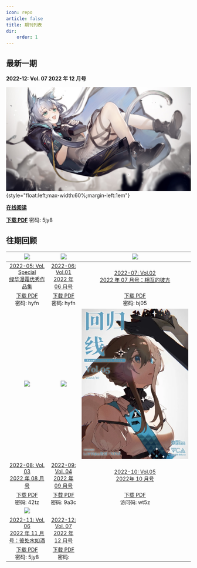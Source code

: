 ```yaml
---
icon: repo
article: false
title: 期刊列表
dir:
    order: 1
---
```


<!-- more -->

## 最新一期

**2022-12: Vol. 07 2022 年 12 月号**

![](./2022-12/res/cover.jpg){style="float:left;max-width:60%;margin-left:1em"}

[**在线阅读**](./2022-12/README.md)

[**下载 PDF**](https://aneot.lanzoue.com/b012bjyib) 密码: 5jy8

## 往期回顾
|![](./2022-05/res/cover.webp)|![](./2022-06//res/cover.webp)|![](./2022-07/res/cover.webp)|
|:-:|:-:|:-:|
|[2022-05: Vol. Special <br>绿华漫霜优秀作品集](2022-05/)|[2022-06: Vol.01 <br>2022 年 06 月号](2022-06/)|[2022-07: Vol.02 <br>2022 年 07 月号：相互的彼方](2022-07/)|
|[下载 PDF](https://wwb.lanzouf.com/b011miqxc)<br>密码: hyfn|[下载 PDF](https://wwb.lanzouf.com/b011miqxc)<br>密码: hyfn|[下载 PDF](https://wwb.lanzouf.com/b011u6cne)<br>密码: bj05|
|![](./2022-08/res/cover.webp)|![](./2022-09/res/cover.webp)|![](./2022-10/res/cover.webp)|
|[2022-08: Vol. 03 <br>2022 年 08 月号](2022-08/)|[2022-09: Vol. 04 <br>2022 年 09 月号](2022-09/)|[2022-10: Vol.05 <br>2022年 10 月号](2022-10/)|
|[下载 PDF](https://wwb.lanzouy.com/b011ya7gf)<br>密码: 42tz|[下载 PDF](https://wwb.lanzoue.com/b0121q8la)<br>密码: 9a3c|[下载 PDF](https://cloud.189.cn/web/share?code=JJFrM3fqqyMj)<br>访问码: wt5z|
|![](./2022-11/res/cover.jpg)| | |
|[2022-11: Vol. 06 <br>2022 年 11 月号：彼处水如酒](2022-11/)|[2022-12: Vol. 07 <br>2022 年 12 月号](2022-12/) | |
|[下载 PDF](https://aneot.lanzoue.com/b012bjyib)<br>密码: 5jy8| [下载 PDF]()<br>密码: | |

<ArticleAd />